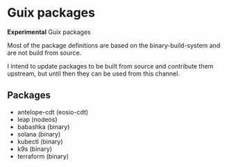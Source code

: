# Guix packages

**Experimental** Guix packages

Most of the package definitions are based on the binary-build-system
and are not build from source.

I intend to update packages to be built from source and contribute
them upstream, but until then they can be used from this channel.

## Packages

- antelope-cdt (eosio-cdt)
- leap (nodeos)
- babashka (binary)
- solana (binary)
- kubectl (binary)
- k9s (binary)
- terraform (binary)
